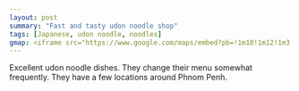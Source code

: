 ```yaml
---
layout: post
summary: "Fast and tasty udon noodle shop"
tags: [Japanese, udon noodle, noodles]
gmap: <iframe src="https://www.google.com/maps/embed?pb=!1m18!1m12!1m3!1d3909.2172506347924!2d104.91293251234097!3d11.536267544668137!2m3!1f0!2f0!3f0!3m2!1i1024!2i768!4f13.1!3m3!1m2!1s0x310951bb98501a29%3A0xbf28b5b1543396bb!2sMarugame%20Udon%20TTP!5e0!3m2!1sen!2skh!4v1720521504096!5m2!1sen!2skh" width="600" height="450" style="border:0;" allowfullscreen="" loading="lazy" referrerpolicy="no-referrer-when-downgrade"></iframe>
---
```


Excellent udon noodle dishes. They change their menu somewhat frequently. They have a few locations around Phnom Penh.

